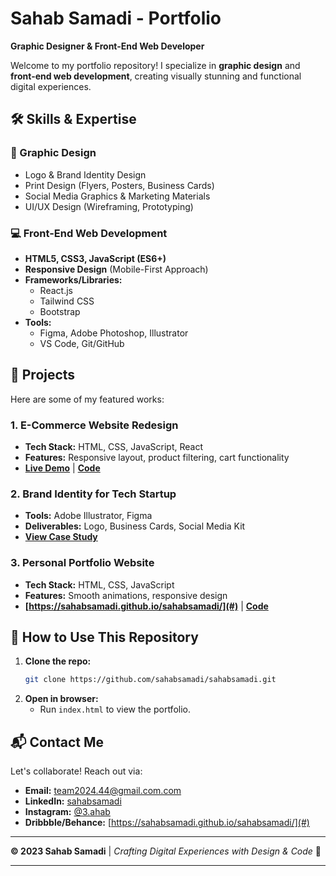 # **Sahab Samadi - Portfolio**  
**Graphic Designer & Front-End Web Developer**  

Welcome to my portfolio repository! I specialize in **graphic design** and **front-end web development**, creating visually stunning and functional digital experiences.  

## **🛠 Skills & Expertise**  

### **🎨 Graphic Design**  
- Logo & Brand Identity Design  
- Print Design (Flyers, Posters, Business Cards)  
- Social Media Graphics & Marketing Materials  
- UI/UX Design (Wireframing, Prototyping)  

### **💻 Front-End Web Development**  
- **HTML5, CSS3, JavaScript (ES6+)**  
- **Responsive Design** (Mobile-First Approach)  
- **Frameworks/Libraries:**  
  - React.js  
  - Tailwind CSS  
  - Bootstrap  
- **Tools:**  
  - Figma, Adobe Photoshop, Illustrator  
  - VS Code, Git/GitHub  

## **🚀 Projects**  
Here are some of my featured works:  

### **1. E-Commerce Website Redesign**  
- **Tech Stack:** HTML, CSS, JavaScript, React  
- **Features:** Responsive layout, product filtering, cart functionality  
- **[Live Demo](#)** | **[Code](#)**  

### **2. Brand Identity for Tech Startup**  
- **Tools:** Adobe Illustrator, Figma  
- **Deliverables:** Logo, Business Cards, Social Media Kit  
- **[View Case Study](#)**  

### **3. Personal Portfolio Website**  
- **Tech Stack:** HTML, CSS, JavaScript  
- **Features:** Smooth animations, responsive design  
- **[https://sahabsamadi.github.io/sahabsamadi/](#)** | **[Code](#)**  

## **📌 How to Use This Repository**  
1. **Clone the repo:**  
   ```bash
   git clone https://github.com/sahabsamadi/sahabsamadi.git
   ```
2. **Open in browser:**  
   - Run `index.html` to view the portfolio.  

## **📬 Contact Me**  
Let's collaborate! Reach out via:  
- **Email:** team2024.44@gmail.com.com  
- **LinkedIn:** [sahabsamadi](#)  
- **Instagram:** [@3.ahab](#)  
- **Dribbble/Behance:** [https://sahabsamadi.github.io/sahabsamadi/](#)  

---
**© 2023 Sahab Samadi** | *Crafting Digital Experiences with Design & Code* 🚀  

---
